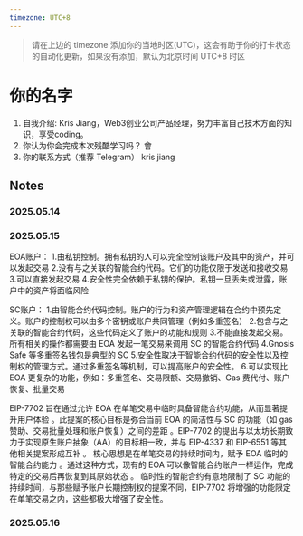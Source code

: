 ```yaml
---
timezone: UTC+8
---
```


> 请在上边的 timezone 添加你的当地时区(UTC)，这会有助于你的打卡状态的自动化更新，如果没有添加，默认为北京时间 UTC+8 时区


# 你的名字

1. 自我介绍: Kris Jiang，Web3创业公司产品经理，努力丰富自己技术方面的知识，享受coding。
2. 你认为你会完成本次残酷学习吗？  會
3. 你的联系方式（推荐 Telegram）  kris jiang

## Notes

<!-- Content_START -->

### 2025.05.14


### 2025.05.15

EOA账户：
1.由私钥控制。拥有私钥的人可以完全控制该账户及其中的资产，并可以发起交易
2.没有与之关联的智能合约代码。它们的功能仅限于发送和接收交易
3.可以直接发起交易
4.安全性完全依赖于私钥的保护。私钥一旦丢失或泄露，账户中的资产将面临风险

SC账户：
1.由智能合约代码控制。账户的行为和资产管理逻辑在合约中预先定义。账户的控制权可以由多个密钥或账户共同管理（例如多重签名）
2.包含与之关联的智能合约代码，这些代码定义了账户的功能和规则
3.不能直接发起交易。所有相关的操作都需要由 EOA 发起一笔交易来调用 SC 的智能合约代码
4.Gnosis Safe 等多重签名钱包是典型的 SC
5.安全性取决于智能合约代码的安全性以及控制权的管理方式。通过多重签名等机制，可以提高账户的安全性。
6.可以实现比 EOA 更复杂的功能，例如：多重签名、交易限额、交易撤销、Gas 费代付、账户恢复、批量交易


EIP-7702 旨在通过允许 EOA 在单笔交易中临时具备智能合约功能，从而显著提升用户体验 。此提案的核心目标是弥合当前 EOA 的简洁性与 SC 的功能（如 gas 赞助、交易批量处理和账户恢复）之间的差距 。EIP-7702 的提出与以太坊长期致力于实现原生账户抽象（AA）的目标相一致，并与 EIP-4337 和 EIP-6551 等其他相关提案形成互补 。
核心思想是在单笔交易的持续时间内，赋予 EOA 临时的智能合约能力 。通过这种方式，现有的 EOA 可以像智能合约账户一样运作，完成特定的交易后再恢复到其原始状态 。
临时性的智能合约有意地限制了 SC 功能的持续时间，与那些赋予账户长期控制权的提案不同，EIP-7702 将增强的功能限定在单笔交易之内，这些都极大增强了安全性。

### 2025.05.16

<!-- Content_END -->

